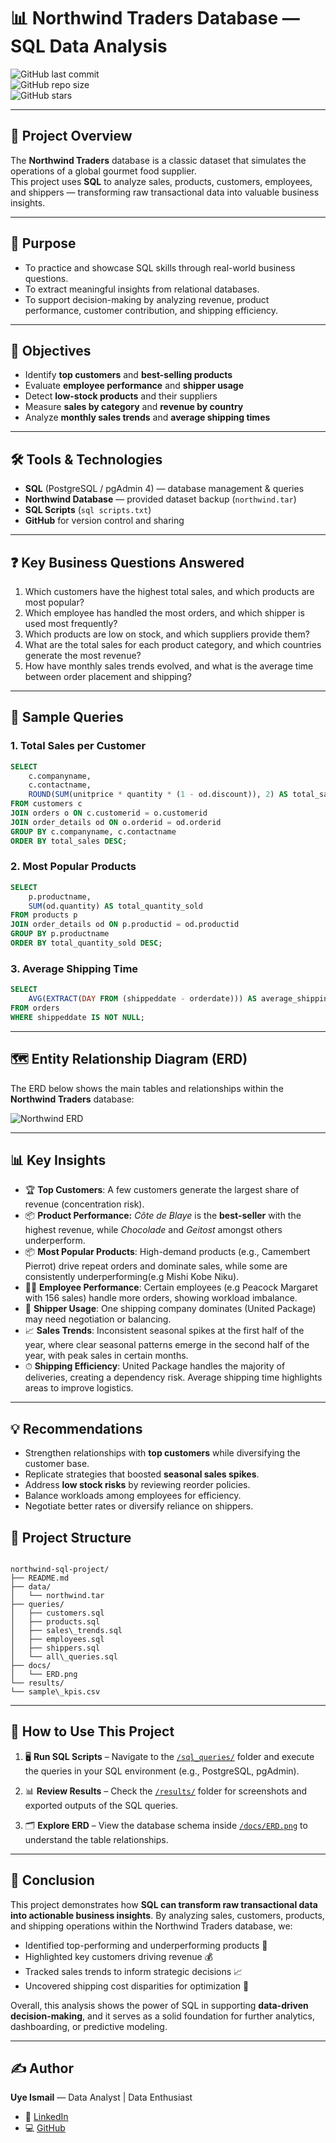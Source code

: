 # 📊 Northwind Traders Database — SQL Data Analysis  

![GitHub last commit](https://img.shields.io/github/last-commit/ismailuyedataworks/northwind-database-analysis)  
![GitHub repo size](https://img.shields.io/github/repo-size/ismailuyedataworks/northwind-database-analysis)  
![GitHub stars](https://img.shields.io/github/stars/ismailuyedataworks/northwind-database-analysis?style=social)  

---

## 📝 Project Overview  
The **Northwind Traders** database is a classic dataset that simulates the operations of a global gourmet food supplier.  
This project uses **SQL** to analyze sales, products, customers, employees, and shippers — transforming raw transactional data into valuable business insights.  

---

## 🎯 Purpose  
- To practice and showcase SQL skills through real-world business questions.  
- To extract meaningful insights from relational databases.  
- To support decision-making by analyzing revenue, product performance, customer contribution, and shipping efficiency.  

---

## 🎯 Objectives  
- Identify **top customers** and **best-selling products**  
- Evaluate **employee performance** and **shipper usage**  
- Detect **low-stock products** and their suppliers  
- Measure **sales by category** and **revenue by country**  
- Analyze **monthly sales trends** and **average shipping times**  

---

## 🛠️ Tools & Technologies  
- **SQL** (PostgreSQL / pgAdmin 4) — database management & queries    
- **Northwind Database** — provided dataset backup (`northwind.tar`)  
- **SQL Scripts** (`sql scripts.txt`)  
- **GitHub** for version control and sharing  

---

## ❓ Key Business Questions Answered  
1. Which customers have the highest total sales, and which products are most popular?  
2. Which employee has handled the most orders, and which shipper is used most frequently?  
3. Which products are low on stock, and which suppliers provide them?  
4. What are the total sales for each product category, and which countries generate the most revenue?  
5. How have monthly sales trends evolved, and what is the average time between order placement and shipping?  

---

## 📑 Sample Queries  

### 1. Total Sales per Customer  
```sql
SELECT
    c.companyname,
    c.contactname,
    ROUND(SUM(unitprice * quantity * (1 - od.discount)), 2) AS total_sales
FROM customers c
JOIN orders o ON c.customerid = o.customerid
JOIN order_details od ON o.orderid = od.orderid
GROUP BY c.companyname, c.contactname
ORDER BY total_sales DESC;
````

### 2. Most Popular Products

```sql
SELECT 
    p.productname, 
    SUM(od.quantity) AS total_quantity_sold 
FROM products p
JOIN order_details od ON p.productid = od.productid
GROUP BY p.productname
ORDER BY total_quantity_sold DESC;
```

### 3. Average Shipping Time

```sql
SELECT
    AVG(EXTRACT(DAY FROM (shippeddate - orderdate))) AS average_shipping_time_days
FROM orders
WHERE shippeddate IS NOT NULL;
```

---

## 🗺️ Entity Relationship Diagram (ERD)

The ERD below shows the main tables and relationships within the **Northwind Traders** database:

![Northwind ERD](docs/ERD.png)

---

## 📊 Key Insights

* 🏆 **Top Customers**: A few customers generate the largest share of revenue (concentration risk).
* 📦 **Product Performance:** *Côte de Blaye* is the **best-seller** with the highest revenue, while *Chocolade* and *Geitost* amongst others underperform.  
* 📦 **Most Popular Products**: High-demand products (e.g., Camembert Pierrot) drive repeat orders and dominate sales, while some are consistently underperforming(e.g Mishi Kobe Niku).
* 👨‍💼 **Employee Performance**: Certain employees (e.g Peacock Margaret with 156 sales) handle more orders, showing workload imbalance.
* 🚚 **Shipper Usage**: One shipping company dominates (United Package) may need negotiation or balancing.
* 📈 **Sales Trends**: Inconsistent seasonal spikes at the first half of the year, where clear seasonal patterns emerge in the second half of the year, with peak sales in certain months.
* ⏱ **Shipping Efficiency**: United Package handles the majority of deliveries, creating a dependency risk. Average shipping time highlights areas to improve logistics.

---

## 💡 Recommendations

* Strengthen relationships with **top customers** while diversifying the customer base.
* Replicate strategies that boosted **seasonal sales spikes**.
* Address **low stock risks** by reviewing reorder policies.
* Balance workloads among employees for efficiency.
* Negotiate better rates or diversify reliance on shippers.


## 📂 Project Structure  

```

northwind-sql-project/
├── README.md
├── data/
│   └── northwind.tar
├── queries/
│   ├── customers.sql
│   ├── products.sql
│   ├── sales\_trends.sql
│   ├── employees.sql
│   ├── shippers.sql
│   └── all\_queries.sql
├── docs/
│   └── ERD.png
└── results/
└── sample\_kpis.csv

````

---

## 🚀 How to Use This Project  

1. 🖥 **Run SQL Scripts** – Navigate to the [`/sql_queries/`](./sql_queries) folder and execute the queries in your SQL environment (e.g., PostgreSQL, pgAdmin).  

2. 📊 **Review Results** – Check the [`/results/`](./results) folder for screenshots and exported outputs of the SQL queries.  

3. 🗂 **Explore ERD** – View the database schema inside [`/docs/ERD.png`](./docs/ERD.png) to understand the table relationships.  


---

## 🎯 Conclusion

This project demonstrates how **SQL can transform raw transactional data into actionable business insights**.
By analyzing sales, customers, products, and shipping operations within the Northwind Traders database, we:

* Identified top-performing and underperforming products 🛒
* Highlighted key customers driving revenue 💰
* Tracked sales trends to inform strategic decisions 📈
* Uncovered shipping cost disparities for optimization 🚚

Overall, this analysis shows the power of SQL in supporting **data-driven decision-making**, and it serves as a solid foundation for further analytics, dashboarding, or predictive modeling.

---

## ✍️ Author

**Uye Ismail** — Data Analyst | Data Enthusiast

* 🔗 [LinkedIn](https://linkedin.com/in/uye-ismail-d)
* 💻 [GitHub](https://github.com/ismailuyedataworks)




